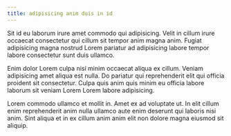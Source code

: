 ```yaml
---
title: adipisicing anim duis in id
---
```


Sit id eu laborum irure amet commodo qui adipisicing. Velit in cillum irure occaecat consectetur qui cillum sit tempor anim magna anim. Fugiat adipisicing magna nostrud Lorem pariatur ad adipisicing labore tempor labore consectetur sunt duis ullamco.

Enim dolor Lorem culpa nisi minim occaecat aliqua ex cillum. Veniam adipisicing amet aliqua est nulla. Do pariatur qui reprehenderit elit qui officia proident sit consectetur. Culpa quis anim quis minim eu officia labore laborum sit veniam Lorem Lorem labore adipisicing.

Lorem commodo ullamco et mollit in. Amet ex ad voluptate ut. In elit cillum enim reprehenderit anim nulla ullamco aute enim deserunt qui laboris nisi anim. Sint aliqua et in ex cillum anim anim elit non dolore magna eiusmod sit aliquip.